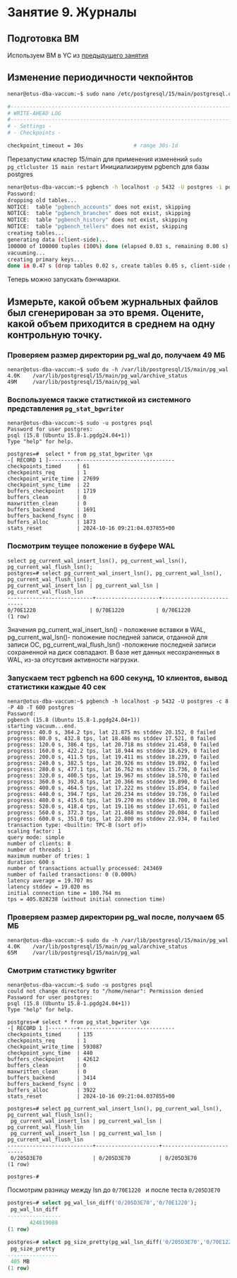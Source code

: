 # Занятие 9. Журналы
## Подготовка ВМ
Используем ВМ в YC из [предыдущего занятия ](../8-lesson/8-lesson.md) 
## Изменение периодичности чекпойнтов

``` bash
nenar@otus-dba-vaccum:~$ sudo nano /etc/postgresql/15/main/postgresql.conf

#------------------------------------------------------------------------------
# WRITE-AHEAD LOG
#------------------------------------------------------------------------------
# - Settings -
# - Checkpoints -

checkpoint_timeout = 30s                # range 30s-1d
```
Перезапустим кластер 15/main для применения изменений `sudo pg_ctlcluster 15 main restart`
Инициализируем pgbench для базы postgres

  ``` bash
  nenar@otus-dba-vaccum:~$ pgbench -h localhost -p 5432 -U postgres -i postgres
  Password:
  dropping old tables...
  NOTICE:  table "pgbench_accounts" does not exist, skipping
  NOTICE:  table "pgbench_branches" does not exist, skipping
  NOTICE:  table "pgbench_history" does not exist, skipping
  NOTICE:  table "pgbench_tellers" does not exist, skipping
  creating tables...
  generating data (client-side)...
  100000 of 100000 tuples (100%) done (elapsed 0.03 s, remaining 0.00 s)
  vacuuming...
  creating primary keys...
  done in 0.47 s (drop tables 0.02 s, create tables 0.05 s, client-side generate 0.15 s, vacuum 0.11 s, primary keys 0.14 s).
  ```
  Теперь можно запускать бэнчмарки.
  
  ## Измерьте, какой объем журнальных файлов был сгенерирован за это время. Оцените, какой объем приходится в среднем на одну контрольную точку.
  ### Проверяем размер директории pg_wal до, получаем 49 МБ
  ```
  nenar@otus-dba-vaccum:~$ sudo du -h /var/lib/postgresql/15/main/pg_wal
  4.0K    /var/lib/postgresql/15/main/pg_wal/archive_status
  49M     /var/lib/postgresql/15/main/pg_wal
  ```
  ### Воспользуемся также статистикой из системного представления `pg_stat_bgwriter`
  ```
  nenar@otus-dba-vaccum:~$ sudo -u postgres psql
  Password for user postgres:
  psql (15.8 (Ubuntu 15.8-1.pgdg24.04+1))
  Type "help" for help.

  postgres=#  select * from pg_stat_bgwriter \gx
  -[ RECORD 1 ]---------+------------------------------
  checkpoints_timed     | 61
  checkpoints_req       | 1
  checkpoint_write_time | 27699
  checkpoint_sync_time  | 22
  buffers_checkpoint    | 1719
  buffers_clean         | 0
  maxwritten_clean      | 0
  buffers_backend       | 1691
  buffers_backend_fsync | 0
  buffers_alloc         | 1873
  stats_reset           | 2024-10-16 09:21:04.037855+00
  ```
### Посмотрим теущее положение в буфере WAL
```
select pg_current_wal_insert_lsn(), pg_current_wal_lsn(), pg_current_wal_flush_lsn();
postgres=# select pg_current_wal_insert_lsn(), pg_current_wal_lsn(), pg_current_wal_flush_lsn();
pg_current_wal_insert_lsn | pg_current_wal_lsn | pg_current_wal_flush_lsn
---------------------------+--------------------+--------------------------
0/70E1220                 | 0/70E1220          | 0/70E1220
(1 row)
```
Значения pg_current_wal_insert_lsn() - положение вставки в WAL, pg_current_wal_lsn()- положение последней записи, отданной для записи ОС, pg_current_wal_flush_lsn() -положение последней записи сохраненной на диск совпадают. В базе нет данных несохраненных в WAL, из-за отсутсвия активности нагрузки.

### Запускаем тест pgbench на 600 секунд, 10 клиентов, вывод статистики каждые 40 сек
```
nenar@otus-dba-vaccum:~$ pgbench -h localhost -p 5432 -U postgres -c 8 -P 40 -T 600 postgres
Password:
pgbench (15.8 (Ubuntu 15.8-1.pgdg24.04+1))
starting vacuum...end.
progress: 40.0 s, 364.2 tps, lat 21.875 ms stddev 20.152, 0 failed
progress: 80.0 s, 432.8 tps, lat 18.486 ms stddev 17.521, 0 failed
progress: 120.0 s, 386.4 tps, lat 20.718 ms stddev 21.458, 0 failed
progress: 160.0 s, 422.2 tps, lat 18.944 ms stddev 18.629, 0 failed
progress: 200.0 s, 411.5 tps, lat 19.411 ms stddev 18.239, 0 failed
progress: 240.0 s, 382.5 tps, lat 20.926 ms stddev 19.892, 0 failed
progress: 280.0 s, 477.1 tps, lat 16.762 ms stddev 15.736, 0 failed
progress: 320.0 s, 400.5 tps, lat 19.967 ms stddev 18.570, 0 failed
progress: 360.0 s, 392.8 tps, lat 20.366 ms stddev 19.890, 0 failed
progress: 400.0 s, 464.5 tps, lat 17.222 ms stddev 15.854, 0 failed
progress: 440.0 s, 394.7 tps, lat 20.234 ms stddev 19.736, 0 failed
progress: 480.0 s, 415.6 tps, lat 19.270 ms stddev 18.700, 0 failed
progress: 520.0 s, 418.4 tps, lat 19.116 ms stddev 17.651, 0 failed
progress: 560.0 s, 372.3 tps, lat 21.468 ms stddev 20.084, 0 failed
progress: 600.0 s, 351.0 tps, lat 22.800 ms stddev 22.934, 0 failed
transaction type: <builtin: TPC-B (sort of)>
scaling factor: 1
query mode: simple
number of clients: 8
number of threads: 1
maximum number of tries: 1
duration: 600 s
number of transactions actually processed: 243469
number of failed transactions: 0 (0.000%)
latency average = 19.707 ms
latency stddev = 19.020 ms
initial connection time = 100.764 ms
tps = 405.828238 (without initial connection time)
```
### Проверяем размер директории pg_wal после, получаем 65 МБ

```
nenar@otus-dba-vaccum:~$ sudo du -h /var/lib/postgresql/15/main/pg_wal
4.0K    /var/lib/postgresql/15/main/pg_wal/archive_status
65M     /var/lib/postgresql/15/main/pg_wal
```
### Смотрим статистику bgwriter
```
nenar@otus-dba-vaccum:~$ sudo -u postgres psql
could not change directory to "/home/nenar": Permission denied
Password for user postgres:
psql (15.8 (Ubuntu 15.8-1.pgdg24.04+1))
Type "help" for help.

postgres=# select * from pg_stat_bgwriter \gx
-[ RECORD 1 ]---------+------------------------------
checkpoints_timed     | 135
checkpoints_req       | 1
checkpoint_write_time | 593087
checkpoint_sync_time  | 440
buffers_checkpoint    | 42612
buffers_clean         | 0
maxwritten_clean      | 0
buffers_backend       | 3414
buffers_backend_fsync | 0
buffers_alloc         | 3922
stats_reset           | 2024-10-16 09:21:04.037855+00

postgres=# select pg_current_wal_insert_lsn(), pg_current_wal_lsn(), pg_current_wal_flush_lsn();
 pg_current_wal_insert_lsn | pg_current_wal_lsn | pg_current_wal_flush_lsn
 pg_current_wal_insert_lsn | pg_current_wal_lsn | pg_current_wal_flush_lsn
---------------------------+--------------------+--------------------------
 0/205D3E70                | 0/205D3E70         | 0/205D3E70
(1 row)

postgres-#
```
Посмотрим разницу между lsn до `0/70E1220 ` и после теста `0/205D3E70`
``` sql
postgres=# select pg_wal_lsn_diff('0/205D3E70','0/70E1220');
 pg_wal_lsn_diff
-----------------
       424619088
(1 row)

postgres=# select pg_size_pretty(pg_wal_lsn_diff('0/205D3E70','0/70E1220'));
 pg_size_pretty
----------------
 405 MB
(1 row)
```



